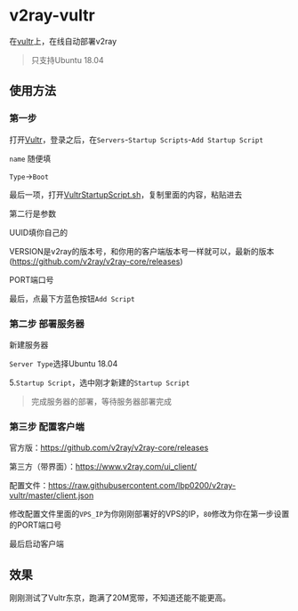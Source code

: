# v2ray-vultr
在[vultr](https://www.vultr.com/?ref=6879156)上，在线自动部署v2ray

>只支持Ubuntu 18.04

使用方法
---

### 第一步

打开[Vultr](https://www.vultr.com/?ref=6879156)，登录之后，在`Servers`-`Startup Scripts`-`Add Startup Script`

`name` 随便填

`Type`->`Boot`

最后一项，打开[VultrStartupScript.sh](https://raw.githubusercontent.com/lbp0200/v2ray-vultr/master/VultrStartupScript.sh)，复制里面的内容，粘贴进去

第二行是参数

UUID填你自己的

VERSION是v2ray的版本号，和你用的客户端版本号一样就可以，最新的版本(https://github.com/v2ray/v2ray-core/releases)

PORT端口号

最后，点最下方蓝色按钮`Add Script`

### 第二步 部署服务器

新建服务器

`Server Type`选择Ubuntu 18.04

5.`Startup Script`，选中刚才新建的`Startup Script`

> 完成服务器的部署，等待服务器部署完成

### 第三步 配置客户端

官方版：https://github.com/v2ray/v2ray-core/releases

第三方（带界面）：https://www.v2ray.com/ui_client/

配置文件：https://raw.githubusercontent.com/lbp0200/v2ray-vultr/master/client.json

修改配置文件里面的`VPS_IP`为你刚刚部署好的VPS的IP，`80`修改为你在第一步设置的PORT端口号

最后启动客户端

效果
---
刚刚测试了Vultr东京，跑满了20M宽带，不知道还能不能更高。
